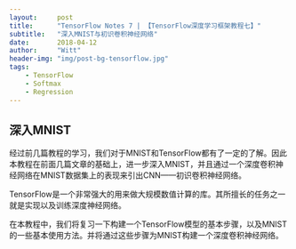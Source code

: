 ```yaml
---
layout:     post
title:      "TensorFlow Notes 7 | 【TensorFlow深度学习框架教程七】"
subtitle:   "深入MNIST与初识卷积神经网络"
date:       2018-04-12
author:     "Witt"
header-img: "img/post-bg-tensorflow.jpg"
tags:
    - TensorFlow
    - Softmax
    - Regression
---
```


## 深入MNIST
经过前几篇教程的学习，我们对于MNIST和TensorFlow都有了一定的了解。因此本教程在前面几篇文章的基础上，进一步深入MNIST，并且通过一个深度卷积神经网络在MNIST数据集上的表现来引出CNN——初识卷积神经网络。

TensorFlow是一个非常强大的用来做大规模数值计算的库。其所擅长的任务之一就是实现以及训练深度神经网络。

在本教程中，我们将复习一下构建一个TensorFlow模型的基本步骤，以及MNIST的一些基本使用方法。并将通过这些步骤为MNIST构建一个深度卷积神经网络。